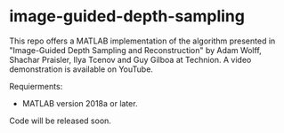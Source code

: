 # image-guided-depth-sampling

This repo offers a MATLAB implementation of the algorithm presented in "Image-Guided Depth Sampling and Reconstruction" by Adam Wolff, Shachar Praisler, Ilya Tcenov and Guy Gilboa at Technion. A video demonstration is available on YouTube.

Requierments:
- MATLAB version 2018a or later.


Code will be released soon.
